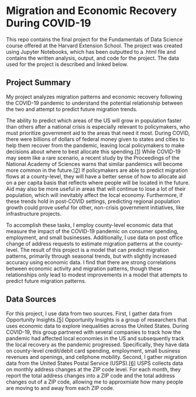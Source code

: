 # Migration and Economic Recovery During COVID-19
This repo contains the final project for the Fundamentals of Data Science course offered at the Harvard Extension School. The project was created using Jupyter Notebooks, which has been outputted to a .html file and contains the written analysis, output, and code for the project. The data used for the project is described and linked below.

## Project Summary
My project analyzes migration patterns and economic recovery following the COVID-19 pandemic to understand the potential relationship between the two and attempt to predict future migration trends.

The ability to predict which areas of the US will grow in population faster than others after a national crisis is especially relevant to policymakers, who must prioritize government aid to the areas that need it most. During COVID, there were billions of dollars of federal money given to states and cities to help them recover from the pandemic, leaving local policymakers to make decisions about where to best allocate this spending.[[1]](https://www.nytimes.com/interactive/2022/03/11/us/how-covid-stimulus-money-was-spent.html) While COVID-19 may seem like a rare scenario, a recent study by the Proceedings of the National Academy of Sciences warns that similar pandemics will become more common in the future.[[2]](https://www.pnas.org/doi/10.1073/pnas.2105482118) If policymakers are able to predict migration flows at a county-level, they will have a better sense of how to allocate aid on a per capita basis that reflects where people will be located in the future. Aid may also be more useful in areas that will continue to lose a lot of their population, which will inevitably affect the local economy. Furthermore, if these trends hold in post-COVID settings, predicting regional population growth could prove useful for other, non-crisis government initiatives, like infrastructure projects.

To accomplish these tasks, I employ county-level economic data that measure the impact of the COVID-19 pandemic on consumer spending, employment, and small businesses. Additionally, I use data on post office change of address requests to estimate migration patterns at the county-level. The result of this project is a model that can predict migration patterns, primarily through seasonal trends, but with slightly increased accuracy using economic data. I find that there are strong correlations between economic activity and migration patterns, though these relationships only lead to modest improvements in a model that attempts to predict future migration patterns.

## Data Sources
For this project, I use data from two sources. First, I gather data from Opportunity Insights.[[5]](https://github.com/OpportunityInsights/EconomicTracker) Opportunity Insights is a group of researchers that uses economic data to explore inequalities across the United States. During COVID-19, this group partnered with several companies to track how the pandemic had affected local economies in the US and subsequently track the local recovery as the pandemic progressed. Specifically, they have data on county-level credit/debit card spending, employment, small business revenues and openings, and cellphone mobility. Second, I gather migration data from the United States Postal Service (USPS).[[6]](https://about.usps.com/who/legal/foia/library.htm) USPS collects data on monthly address changes at the ZIP code level. For each month, they report the total address changes into a ZIP code and the total address changes out of a ZIP code, allowing me to approxmiate how many people are moving to and away from each ZIP code.
